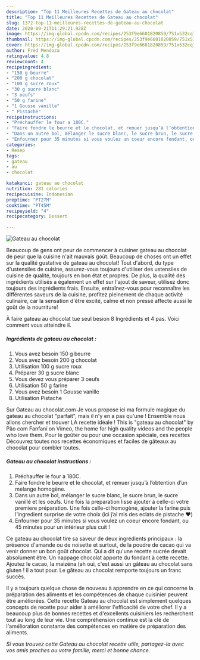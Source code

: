 ```yaml
---
description: "Top 11 Meilleures Recettes de Gateau au chocolat"
title: "Top 11 Meilleures Recettes de Gateau au chocolat"
slug: 1372-top-11-meilleures-recettes-de-gateau-au-chocolat
date: 2020-09-21T11:29:21.928Z
image: https://img-global.cpcdn.com/recipes/253f9e6601820859/751x532cq70/gateau-au-chocolat-photo-principale-de-la-recette.jpg
thumbnail: https://img-global.cpcdn.com/recipes/253f9e6601820859/751x532cq70/gateau-au-chocolat-photo-principale-de-la-recette.jpg
cover: https://img-global.cpcdn.com/recipes/253f9e6601820859/751x532cq70/gateau-au-chocolat-photo-principale-de-la-recette.jpg
author: Fred Mendoza
ratingvalue: 4.8
reviewcount: 4
recipeingredient:
- "150 g beurre"
- "200 g chocolat"
- "100 g sucre roux"
- "30 g sucre blanc"
- "3 oeufs"
- "50 g farine"
- "1 Gousse vanille"
- " Pistache"
recipeinstructions:
- "Préchauffer le four a 180C."
- "Faire fondre le beurre et le chocolat, et remuer jusqu’à l’obtention d’un melange homogène."
- "Dans un autre bol, mélanger le sucre blanc, le sucre brun, le sucre vanillé et les oeufs. Une fois la preparation lisse ajouter à celle-ci votre premiere préparation. Une fois celle-ci homogène, ajouter la farine puis l’ingredient surprise de votre choix (ici j’ai mis des eclats de pistache ❤️)"
- "Enfourner pour 35 minutes si vous voulez un coeur encore fondant, ou 45 minutes pour un intérieur plus cuit !"
categories:
- Resep
tags:
- gateau
- au
- chocolat

katakunci: gateau au chocolat 
nutrition: 281 calories
recipecuisine: Indonesian
preptime: "PT27M"
cooktime: "PT45M"
recipeyield: "4"
recipecategory: Dessert

---
```



![Gateau au chocolat](https://img-global.cpcdn.com/recipes/253f9e6601820859/751x532cq70/gateau-au-chocolat-photo-principale-de-la-recette.jpg)

Beaucoup de gens ont peur de commencer à cuisiner gateau au chocolat de peur que la cuisine n'ait mauvais goût. Beaucoup de choses ont un effet sur la qualité gustative de gateau au chocolat! Tout d'abord, du type d'ustensiles de cuisine, assurez-vous toujours d'utiliser des ustensiles de cuisine de qualité, toujours en bon état et propres. De plus, la qualité des ingrédients utilisés a également un effet sur l'ajout de saveur, utilisez donc toujours des ingrédients frais. Ensuite, entraînez-vous pour reconnaître les différentes saveurs de la cuisine, profitez pleinement de chaque activité culinaire, car la sensation d'être excité, calme et non pressé affecte aussi le goût de la nourriture!

<!--inarticleads1-->

À faire gateau au chocolat tue seul besion 8 Ingrédients et 4 pas. Voici comment vous atteindre il.

##### Ingrédients de gateau au chocolat :

1. Vous avez besoin 150 g beurre
1. Vous avez besoin 200 g chocolat
1. Utilisation 100 g sucre roux
1. Préparer 30 g sucre blanc
1. Vous devez vous préparer 3 oeufs
1. Utilisation 50 g farine
1. Vous avez besoin 1 Gousse vanille
1. Utilisation  Pistache


Sur Gateau au chocolat.com Je vous propose ici ma formule magique du gateau au chocolat &#34;parfait&#34;, mais il n&#39;y en a pas qu&#39;une ! Ensemble nous allons chercher et trouver LA recette idéale ! This is &#34;gateau au chocolat&#34; by Pão com Fanfaní on Vimeo, the home for high quality videos and the people who love them. Pour le goûter ou pour une occasion spéciale, ces recettes Découvrez toutes nos recettes économiques et faciles de gâteaux au chocolat pour combler toutes. 

<!--inarticleads2-->

##### Gateau au chocolat instructions :

1. Préchauffer le four a 180C.
1. Faire fondre le beurre et le chocolat, et remuer jusqu’à l’obtention d’un melange homogène.
1. Dans un autre bol, mélanger le sucre blanc, le sucre brun, le sucre vanillé et les oeufs. Une fois la preparation lisse ajouter à celle-ci votre premiere préparation. Une fois celle-ci homogène, ajouter la farine puis l’ingredient surprise de votre choix (ici j’ai mis des eclats de pistache ❤️)
1. Enfourner pour 35 minutes si vous voulez un coeur encore fondant, ou 45 minutes pour un intérieur plus cuit !


Ce gateau au chocolat tire sa saveur de deux ingrédients principaux : la présence d&#39;amande ou de noisette et surtout, de la poudre de cacao qui va venir donner un bon goût chocolat. Qui a dit qu&#39;une recette sucrée devait absolument être. Un nappage chocolat apporte du fondant à cette recette. Ajoutez le cacao, la maizéna (ah oui, c&#39;est aussi un gâteau au chocolat sans gluten ! il a tout pour. Le gâteau au chocolat remporte toujours un franc succès. 

<!--inarticleads1-->

<p>
Il y a toujours quelque chose de nouveau à apprendre en ce qui concerne la préparation des aliments et les compétences de chaque cuisinier peuvent être améliorées. Cette recette Gateau au chocolat est simplement quelques concepts de recette pour aider à améliorer l'efficacité de votre chef. Il y a beaucoup plus de bonnes recettes et d'excellents cuisiniers les recherchent tout au long de leur vie. Une compréhension continue est la clé de l'amélioration constante des compétences en matière de préparation des aliments.
</p>

<p>
<i>Si vous trouvez cette Gateau au chocolat recette utile, partagez-la avec vos amis proches ou votre famille, merci et bonne chance.</i>
</p>
